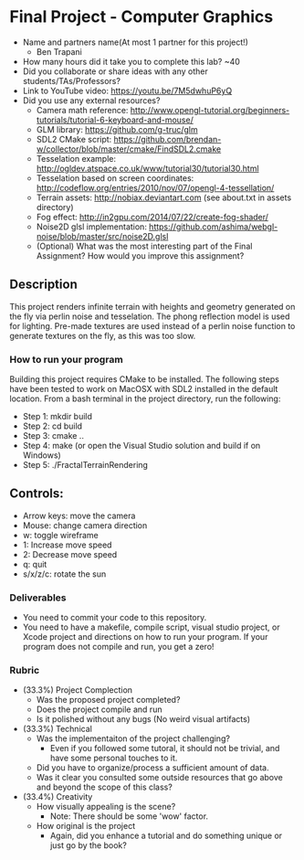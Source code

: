 # Final Project - Computer Graphics

* Name and partners name(At most 1 partner for this project!)
  * Ben Trapani
* How many hours did it take you to complete this lab? ~40
* Did you collaborate or share ideas with any other students/TAs/Professors?
* Link to YouTube video: https://youtu.be/7M5dwhuP6yQ
* Did you use any external resources? 
  * Camera math reference: http://www.opengl-tutorial.org/beginners-tutorials/tutorial-6-keyboard-and-mouse/
  * GLM library: https://github.com/g-truc/glm
  * SDL2 CMake script: https://github.com/brendan-w/collector/blob/master/cmake/FindSDL2.cmake
  * Tesselation example: http://ogldev.atspace.co.uk/www/tutorial30/tutorial30.html
  * Tesselation based on screen coordinates: http://codeflow.org/entries/2010/nov/07/opengl-4-tessellation/
  * Terrain assets: http://nobiax.deviantart.com (see about.txt in assets directory)
  * Fog effect: http://in2gpu.com/2014/07/22/create-fog-shader/
  * Noise2D glsl implementation: https://github.com/ashima/webgl-noise/blob/master/src/noise2D.glsl
  * (Optional) What was the most interesting part of the Final Assignment? How would you improve this assignment?
 
## Description

This project renders infinite terrain with heights and geometry generated on the fly via
perlin noise and tesselation. The phong reflection model is used for lighting. Pre-made
textures are used instead of a perlin noise function to generate textures on the fly, as this
was too slow.
  
### How to run your program
Building this project requires CMake to be installed.
The following steps have been tested to work on MacOSX with SDL2 installed in
the default location. From a bash terminal in the project directory, run the following:
* Step 1: mkdir build
* Step 2: cd build
* Step 3: cmake ..
* Step 4: make (or open the Visual Studio solution and build if on Windows)
* Step 5: ./FractalTerrainRendering

## Controls:
* Arrow keys: move the camera
* Mouse: change camera direction
* w: toggle wireframe
* 1: Increase move speed
* 2: Decrease move speed
* q: quit
* s/x/z/c: rotate the sun
### Deliverables

* You need to commit your code to this repository.
* You need to have a makefile, compile script, visual studio project, or Xcode project and directions on how to run your program. If your program does not compile and run, you get a zero!

### Rubric

* (33.3%) Project Complection
  * Was the proposed project completed?
  * Does the project compile and run
  * Is it polished without any bugs (No weird visual artifacts)
* (33.3%) Technical
  * Was the implementaiton of the project challenging?
    * Even if you followed some tutoral, it should not be trivial, and have some personal touches to it.
  * Did you have to organize/process a sufficient amount of data.
  * Was it clear you consulted some outside resources that go above and beyond the scope of this class?
* (33.4%) Creativity
  * How visually appealing is the scene?
    * Note: There should be some 'wow' factor.
  * How original is the project
    * Again, did you enhance a tutorial and do something unique or just go by the book?
